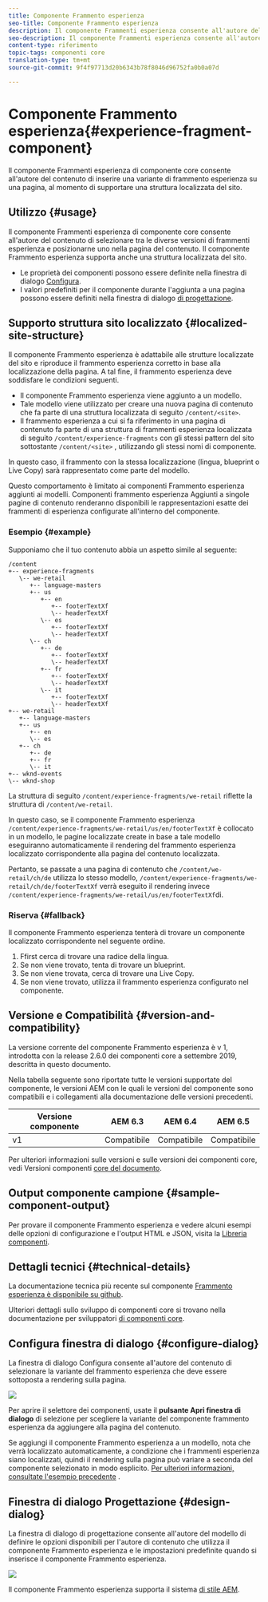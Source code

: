 ```yaml
---
title: Componente Frammento esperienza
seo-title: Componente Frammento esperienza
description: Il componente Frammenti esperienza consente all'autore del contenuto di aggiungere una variante di frammento esperienza a una pagina.
seo-description: Il componente Frammenti esperienza consente all'autore del contenuto di aggiungere una variante di frammento esperienza a una pagina.
content-type: riferimento
topic-tags: componenti core
translation-type: tm+mt
source-git-commit: 9f4f97713d20b6343b78f8046d96752fa0b0a07d

---
```



# Componente Frammento esperienza{#experience-fragment-component}

Il componente Frammenti esperienza di componente core consente all'autore del contenuto di inserire una variante di frammento esperienza su una pagina, al momento di supportare una struttura localizzata del sito.

## Utilizzo {#usage}

Il componente Frammenti esperienza di componente core consente all'autore del contenuto di selezionare tra le diverse versioni di frammenti esperienza e posizionarne uno nella pagina del contenuto. Il componente Frammento esperienza supporta anche una struttura localizzata del sito.

* Le proprietà dei componenti possono essere definite nella finestra di dialogo [Configura](#configure-dialog).
* I valori predefiniti per il componente durante l'aggiunta a una pagina possono essere definiti nella finestra di dialogo [di progettazione](#design-dialog).

## Supporto struttura sito localizzato {#localized-site-structure}

Il componente Frammento esperienza è adattabile alle strutture localizzate del sito e riproduce il frammento esperienza corretto in base alla localizzazione della pagina. A tal fine, il frammento esperienza deve soddisfare le condizioni seguenti.

* Il componente Frammento esperienza viene aggiunto a un modello.
* Tale modello viene utilizzato per creare una nuova pagina di contenuto che fa parte di una struttura localizzata di seguito `/content/<site>`.
* Il frammento esperienza a cui si fa riferimento in una pagina di contenuto fa parte di una struttura di frammenti esperienza localizzata di seguito `/content/experience-fragments` con gli stessi pattern del sito sottostante `/content/<site>` , utilizzando gli stessi nomi di componente.

In questo caso, il frammento con la stessa localizzazione (lingua, blueprint o Live Copy) sarà rappresentato come parte del modello.

Questo comportamento è limitato ai componenti Frammento esperienza aggiunti ai modelli. Componenti frammento esperienza Aggiunti a singole pagine di contenuto renderanno disponibili le rappresentazioni esatte dei frammenti di esperienza configurate all'interno del componente.

### Esempio {#example}

Supponiamo che il tuo contenuto abbia un aspetto simile al seguente:

```
/content
+-- experience-fragments
   \-- we-retail
      +-- language-masters
      +-- us
         +-- en
            +-- footerTextXf
            \-- headerTextXf
         \-- es
            +-- footerTextXf
            \-- headerTextXf
      \-- ch
         +-- de
            +-- footerTextXf
            \-- headerTextXf
         +-- fr
            +-- footerTextXf
            \-- headerTextXf
         \-- it
            +-- footerTextXf
            \-- headerTextXf
+-- we-retail
   +-- language-masters
   +-- us
      +-- en
      \-- es
   +-- ch
      +-- de
      +-- fr
      \-- it
+-- wknd-events
\-- wknd-shop
```

La struttura di seguito `/content/experience-fragments/we-retail` riflette la struttura di `/content/we-retail`.

In questo caso, se il componente Frammento esperienza `/content/experience-fragments/we-retail/us/en/footerTextXf` è collocato in un modello, le pagine localizzate create in base a tale modello eseguiranno automaticamente il rendering del frammento esperienza localizzato corrispondente alla pagina del contenuto localizzata.

Pertanto, se passate a una pagina di contenuto che `/content/we-retail/ch/de` utilizza lo stesso modello, `/content/experience-fragments/we-retail/ch/de/footerTextXf` verrà eseguito il rendering invece `/content/experience-fragments/we-retail/us/en/footerTextXf`di.

### Riserva {#fallback}

Il componente Frammento esperienza tenterà di trovare un componente localizzato corrispondente nel seguente ordine.

1. Ffirst cerca di trovare una radice della lingua.
1. Se non viene trovato, tenta di trovare un blueprint.
1. Se non viene trovata, cerca di trovare una Live Copy.
1. Se non viene trovato, utilizza il frammento esperienza configurato nel componente.

## Versione e Compatibilità {#version-and-compatibility}

La versione corrente del componente Frammento esperienza è v 1, introdotta con la release 2.6.0 dei componenti core a settembre 2019, descritta in questo documento.

Nella tabella seguente sono riportate tutte le versioni supportate del componente, le versioni AEM con le quali le versioni del componente sono compatibili e i collegamenti alla documentazione delle versioni precedenti.

| Versione componente | AEM 6.3 | AEM 6.4 | AEM 6.5 |
|--- |--- |--- |---|
| v1 | Compatibile | Compatibile | Compatibile |

Per ulteriori informazioni sulle versioni e sulle versioni dei componenti core, vedi Versioni componenti [core del documento](versions.md).

## Output componente campione {#sample-component-output}

Per provare il componente Frammento esperienza e vedere alcuni esempi delle opzioni di configurazione e l'output HTML e JSON, visita la [Libreria componenti](http://opensource.adobe.com/aem-core-wcm-components/library/experience-fragment.html).

## Dettagli tecnici {#technical-details}

La documentazione tecnica più recente sul componente [Frammento esperienza è disponibile su github](https://github.com/adobe/aem-core-wcm-components/tree/master/content/src/content/jcr_root/apps/core/wcm/components/experience-fragment/v1/experience-fragment).

Ulteriori dettagli sullo sviluppo di componenti core si trovano nella documentazione per sviluppatori [di componenti core](developing.md).

## Configura finestra di dialogo {#configure-dialog}

La finestra di dialogo Configura consente all'autore del contenuto di selezionare la variante del frammento esperienza che deve essere sottoposta a rendering sulla pagina.

![](assets/screen-shot-2019-08-23-10.49.21.png)

Per aprire il selettore dei componenti, usate il **pulsante Apri finestra di dialogo** di selezione per scegliere la variante del componente frammento esperienza da aggiungere alla pagina del contenuto.

Se aggiungi il componente Frammento esperienza a un modello, nota che verrà localizzato automaticamente, a condizione che i frammenti esperienza siano localizzati, quindi il rendering sulla pagina può variare a seconda del componente selezionato in modo esplicito. [Per ulteriori informazioni, consultate l'esempio precedente](#example) .

## Finestra di dialogo Progettazione {#design-dialog}

La finestra di dialogo di progettazione consente all'autore del modello di definire le opzioni disponibili per l'autore di contenuto che utilizza il componente Frammento esperienza e le impostazioni predefinite quando si inserisce il componente Frammento esperienza.

![](assets/screen-shot-2019-08-23-10.48.36.png)

Il componente Frammento esperienza supporta il sistema [di stile AEM](authoring.md#component-styling).
